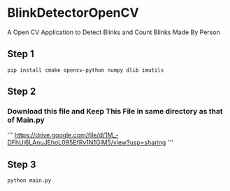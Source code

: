 # BlinkDetectorOpenCV
A Open CV Application to Detect Blinks and Count Blinks Made By Person
## Step 1
```
pip install cmake opencv-python numpy dlib imutils
```

## Step 2
### Download this file and Keep This File in same directory as that of Main.py
'''
https://drive.google.com/file/d/1M_-DFhUi6LAnuJEhoL095EfRv1N1GlM5/view?usp=sharing
'''

## Step 3
```
python main.py
```
